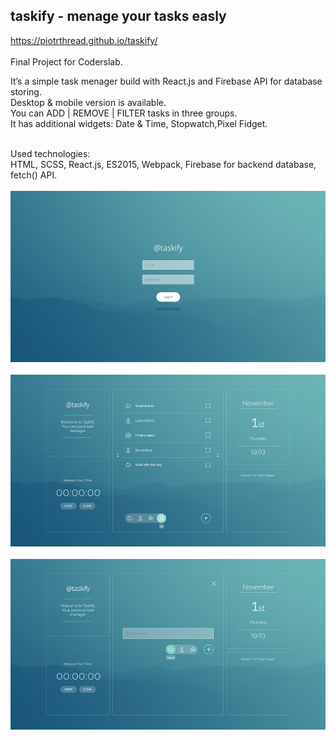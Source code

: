 taskify - menage your tasks easly
---------------------------------
https://piotrthread.github.io/taskify/<br/><br/>
Final Project for Coderslab.<br/>

It’s a simple task menager build with React.js and Firebase API for database storing.<br/>
Desktop & mobile version is available.<br/>
You can ADD | REMOVE | FILTER tasks in three groups.<br/>
It has additional widgets: Date & Time, Stopwatch,Pixel Fidget.<br/><br/>

Used technologies:<br/>
HTML, SCSS, React.js, ES2015, Webpack, Firebase for backend database, fetch() API. <br/><br/>
![Screenshot](./docs/images/screen1.png)<br/><br/>
![Screenshot](./docs/images/screen2.png)<br/><br/>
![Screenshot](./docs/images/screen3.png)<br/><br/>
